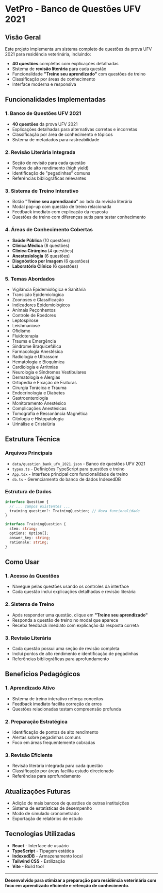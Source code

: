 # VetPro - Banco de Questões UFV 2021

## Visão Geral

Este projeto implementa um sistema completo de questões da prova UFV 2021 para residência veterinária, incluindo:

- **40 questões** completas com explicações detalhadas
- Sistema de **revisão literária** para cada questão
- Funcionalidade **"Treine seu aprendizado"** com questões de treino
- Classificação por áreas de conhecimento
- Interface moderna e responsiva

## Funcionalidades Implementadas

### 1. Banco de Questões UFV 2021
- **40 questões** da prova UFV 2021
- Explicações detalhadas para alternativas corretas e incorretas
- Classificação por área de conhecimento e tópicos
- Sistema de metadados para rastreabilidade

### 2. Revisão Literária Integrada
- Seção de revisão para cada questão
- Pontos de alto rendimento (high yield)
- Identificação de "pegadinhas" comuns
- Referências bibliográficas relevantes

### 3. Sistema de Treino Interativo
- Botão **"Treine seu aprendizado"** ao lado da revisão literária
- Modal pop-up com questão de treino relacionada
- Feedback imediato com explicação da resposta
- Questões de treino com diferenças sutis para testar conhecimento

### 4. Áreas de Conhecimento Cobertas
- **Saúde Pública** (10 questões)
- **Clínica Médica** (8 questões)
- **Clínica Cirúrgica** (4 questões)
- **Anestesiologia** (6 questões)
- **Diagnóstico por Imagem** (6 questões)
- **Laboratório Clínico** (6 questões)

### 5. Temas Abordados
- Vigilância Epidemiológica e Sanitária
- Transição Epidemiológica
- Zoonoses e Classificação
- Indicadores Epidemiológicos
- Animais Peçonhentos
- Controle de Roedores
- Leptospirose
- Leishmaniose
- Ofidismo
- Fluidoterapia
- Trauma e Emergência
- Síndrome Braquicefálica
- Farmacologia Anestésica
- Radiologia e Ultrassom
- Hematologia e Bioquímica
- Cardiologia e Arritmias
- Neurologia e Síndromes Vestibulares
- Dermatologia e Alergias
- Ortopedia e Fixação de Fraturas
- Cirurgia Torácica e Trauma
- Endocrinologia e Diabetes
- Gastroenterologia
- Monitoramento Anestésico
- Complicações Anestésicas
- Tomografia e Ressonância Magnética
- Citologia e Histopatologia
- Urinálise e Cristalúria

## Estrutura Técnica

### Arquivos Principais
- `data/question_bank_ufv_2021.json` - Banco de questões UFV 2021
- `types.ts` - Definições TypeScript para questões e treino
- `App.tsx` - Interface principal com funcionalidade de treino
- `db.ts` - Gerenciamento do banco de dados IndexedDB

### Estrutura de Dados
```typescript
interface Question {
  // ... campos existentes ...
  training_question?: TrainingQuestion; // Nova funcionalidade
}

interface TrainingQuestion {
  stem: string;
  options: Option[];
  answer_key: string;
  rationale: string;
}
```

## Como Usar

### 1. Acesso às Questões
- Navegue pelas questões usando os controles da interface
- Cada questão inclui explicações detalhadas e revisão literária

### 2. Sistema de Treino
- Após responder uma questão, clique em **"Treine seu aprendizado"**
- Responda a questão de treino no modal que aparece
- Receba feedback imediato com explicação da resposta correta

### 3. Revisão Literária
- Cada questão possui uma seção de revisão completa
- Inclui pontos de alto rendimento e identificação de pegadinhas
- Referências bibliográficas para aprofundamento

## Benefícios Pedagógicos

### 1. Aprendizado Ativo
- Sistema de treino interativo reforça conceitos
- Feedback imediato facilita correção de erros
- Questões relacionadas testam compreensão profunda

### 2. Preparação Estratégica
- Identificação de pontos de alto rendimento
- Alertas sobre pegadinhas comuns
- Foco em áreas frequentemente cobradas

### 3. Revisão Eficiente
- Revisão literária integrada para cada questão
- Classificação por áreas facilita estudo direcionado
- Referências para aprofundamento

## Atualizações Futuras

- Adição de mais bancos de questões de outras instituições
- Sistema de estatísticas de desempenho
- Modo de simulado cronometrado
- Exportação de relatórios de estudo

## Tecnologias Utilizadas

- **React** - Interface de usuário
- **TypeScript** - Tipagem estática
- **IndexedDB** - Armazenamento local
- **Tailwind CSS** - Estilização
- **Vite** - Build tool

---

**Desenvolvido para otimizar a preparação para residência veterinária com foco em aprendizado eficiente e retenção de conhecimento.**
